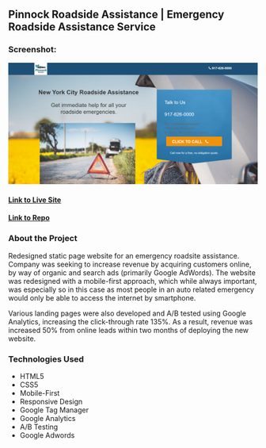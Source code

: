 ## Pinnock Roadside Assistance | Emergency Roadside Assistance Service



### Screenshot:
  ![Screenshot](public/images/homepage.png)
  
#### [Link to Live Site](https://pinnock-roadside.000webhostapp.com/)  
#### [Link to Repo](https://github.com/Arathurs/Roadside_Assistance_Site.git)  

### About the Project

Redesigned static page website for an emergency roadsite assistance. Company was seeking to increase revenue by acquiring customers online, by way of organic and search ads (primarily Google AdWords). The website was redesigned with a mobile-first approach, which while always important, was especially so in this case as most people in an auto related emergency would only be able to access the internet by smartphone.

Various landing pages were also developed and A/B tested using Google Analytics, increasing the click-through rate 135%. As a result, revenue was increased 50% from online leads within two months of deploying the new website.


### Technologies Used
- HTML5
- CSS5
- Mobile-First
- Responsive Design
- Google Tag Manager
- Google Analytics
- A/B Testing
- Google Adwords